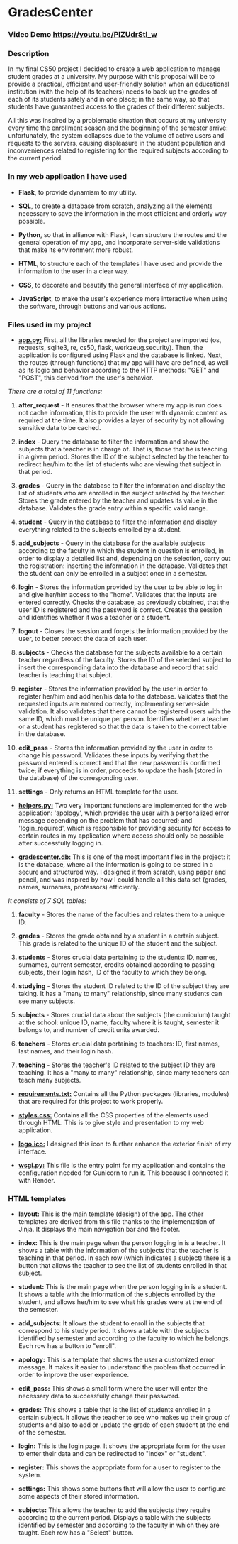 # GradesCenter
### Video Demo  <https://youtu.be/PIZUdrStl_w>
### Description

In my final CS50 project I decided to create a web application to manage student grades at a university. My purpose with this proposal will be to provide a practical, efficient and user-friendly solution when an educational institution (with the help of its teachers) needs to back up the grades of each of its students safely and in one place; in the same way, so that students have guaranteed access to the grades of their different subjects.

All this was inspired by a problematic situation that occurs at my university every time the enrollment season and the beginning of the semester arrive: unfortunately, the system collapses due to the volume of active users and requests to the servers, causing displeasure in the student population and inconveniences related to registering for the required subjects according to the current period.

### In my web application I have used

- **Flask**, to provide dynamism to my utility.

- **SQL**, to create a database from scratch, analyzing all the elements necessary to save the information in the most efficient and orderly way possible.

- **Python**, so that in alliance with Flask, I can structure the routes and the general operation of my app, and incorporate server-side validations that make its environment more robust.

- **HTML**, to structure each of the templates I have used and provide the information to the user in a clear way.

- **CSS**, to decorate and beautify the general interface of my application.

- **JavaScript**, to make the user's experience more interactive when using the software, through buttons and various actions.

### Files used in my project

- <ins>**app.py:**</ins> First, all the libraries needed for the project are imported (os, requests, sqlite3, re, cs50, flask, werkzeug.security). Then, the application is configured using Flask and the database is linked. Next, the routes (through functions) that my app will have are defined, as well as its logic and behavior according to the HTTP methods: "GET" and "POST", this derived from the user's behavior.

_There are a total of 11 functions:_

1. **after_request** - It ensures that the browser where my app is run does not cache information, this to provide the user with dynamic content as required at the time. It also provides a layer of security by not allowing sensitive data to be cached.

2. **index** - Query the database to filter the information and show the subjects that a teacher is in charge of. That is, those that he is teaching in a given period. Stores the ID of the subject selected by the teacher to redirect her/him to the list of students who are viewing that subject in that period.

3. **grades** - Query in the database to filter the information and display the list of students who are enrolled in the subject selected by the teacher. Stores the grade entered by the teacher and updates its value in the database. Validates the grade entry within a specific valid range.

4. **student** - Query in the database to filter the information and display everything related to the subjects enrolled by a student.

5. **add_subjects** - Query in the database for the available subjects according to the faculty in which the student in question is enrolled, in order to display a detailed list and, depending on the selection, carry out the registration: inserting the information in the database. Validates that the student can only be enrolled in a subject once in a semester.

6. **login** - Stores the information provided by the user to be able to log in and give her/him access to the "home". Validates that the inputs are entered correctly. Checks the database, as previously obtained, that the user ID is registered and the password is correct. Creates the session and identifies whether it was a teacher or a student.

7. **logout** - Closes the session and forgets the information provided by the user, to better protect the data of each user.

8. **subjects** - Checks the database for the subjects available to a certain teacher regardless of the faculty. Stores the ID of the selected subject to insert the corresponding data into the database and record that said teacher is teaching that subject.

9. **register** - Stores the information provided by the user in order to register her/him and add her/his data to the database. Validates that the requested inputs are entered correctly, implementing server-side validation. It also validates that there cannot be registered users with the same ID, which must be unique per person. Identifies whether a teacher or a student has registered so that the data is taken to the correct table in the database.

10. **edit_pass** - Stores the information provided by the user in order to change his password. Validates these inputs by verifying that the password entered is correct and that the new password is confirmed twice; if everything is in order, proceeds to update the hash (stored in the database) of the corresponding user.

11. **settings** - Only returns an HTML template for the user.

- <ins>**helpers.py:**</ins> Two very important functions are implemented for the web application: 'apology', which provides the user with a personalized error message depending on the problem that has occurred; and 'login_required', which is responsible for providing security for access to certain routes in my application where access should only be possible after successfully logging in.

- <ins>**gradescenter.db:**</ins> This is one of the most important files in the project: it is the database, where all the information is going to be stored in a secure and structured way. I designed it from scratch, using paper and pencil, and was inspired by how I could handle all this data set (grades, names, surnames, professors) efficiently. 

_It consists of 7 SQL tables:_

1. **faculty** - Stores the name of the faculties and relates them to a unique ID.

2. **grades** - Stores the grade obtained by a student in a certain subject. This grade is related to the unique ID of the student and the subject.

3. **students** - Stores crucial data pertaining to the students: ID, names, surnames, current semester, credits obtained according to passing subjects, their login hash, ID of the faculty to which they belong.

4. **studying** - Stores the student ID related to the ID of the subject they are taking. It has a "many to many" relationship, since many students can see many subjects.

5. **subjects** - Stores crucial data about the subjects (the curriculum) taught at the school: unique ID, name, faculty where it is taught, semester it belongs to, and number of credit units awarded.

6. **teachers** - Stores crucial data pertaining to teachers: ID, first names, last names, and their login hash.

7. **teaching** - Stores the teacher's ID related to the subject ID they are teaching. It has a "many to many" relationship, since many teachers can teach many subjects.

- <ins>**requirements.txt:**</ins> Contains all the Python packages (libraries, modules) that are required for this project to work properly.

- <ins>**styles.css:**</ins> Contains all the CSS properties of the elements used through HTML. This is to give style and presentation to my web application.

- <ins>**logo.ico:**</ins> I designed this icon to further enhance the exterior finish of my interface.

- <ins>**wsgi.py:**</ins> This file is the entry point for my application and contains the configuration needed for Gunicorn to run it. This because I connected it with Render.

### HTML templates

- **layout:** This is the main template (design) of the app. The other templates are derived from this file thanks to the implementation of Jinja. It displays the main navigation bar and the footer.

- **index:** This is the main page when the person logging in is a teacher. It shows a table with the information of the subjects that the teacher is teaching in that period. In each row (which indicates a subject) there is a button that allows the teacher to see the list of students enrolled in that subject.

- **student:** This is the main page when the person logging in is a student. It shows a table with the information of the subjects enrolled by the student, and allows her/him to see what his grades were at the end of the semester.

- **add_subjects:** It allows the student to enroll in the subjects that correspond to his study period. It shows a table with the subjects identified by semester and according to the faculty to which he belongs. Each row has a button to "enroll".

- **apology:** This is a template that shows the user a customized error message. It makes it easier to understand the problem that occurred in order to improve the user experience.

- **edit_pass:** This shows a small form where the user will enter the necessary data to successfully change their password.

- **grades:** This shows a table that is the list of students enrolled in a certain subject. It allows the teacher to see who makes up their group of students and also to add or update the grade of each student at the end of the semester.

- **login:** This is the login page. It shows the appropriate form for the user to enter their data and can be redirected to "index" or "student".

- **register:** This shows the appropriate form for a user to register to the system.

- **settings:** This shows some buttons that will allow the user to configure some aspects of their stored information.

- **subjects:** This allows the teacher to add the subjects they require according to the current period. Displays a table with the subjects identified by semester and according to the faculty in which they are taught. Each row has a "Select" button.